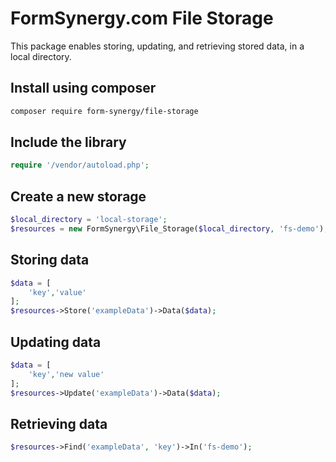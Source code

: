 # FormSynergy.com File Storage

This package enables storing, updating, and retrieving stored data, in a local directory.

## Install using composer
```bash
composer require form-synergy/file-storage
```

## Include the library
```php
require '/vendor/autoload.php';
```

##  Create a new storage
```PHP
$local_directory = 'local-storage';
$resources = new FormSynergy\File_Storage($local_directory, 'fs-demo');
```

## Storing data
```PHP
$data = [
    'key','value'
];
$resources->Store('exampleData')->Data($data);
```

## Updating data
```PHP
$data = [
    'key','new value'
];
$resources->Update('exampleData')->Data($data);
```

## Retrieving data
```PHP
$resources->Find('exampleData', 'key')->In('fs-demo');
```
 
